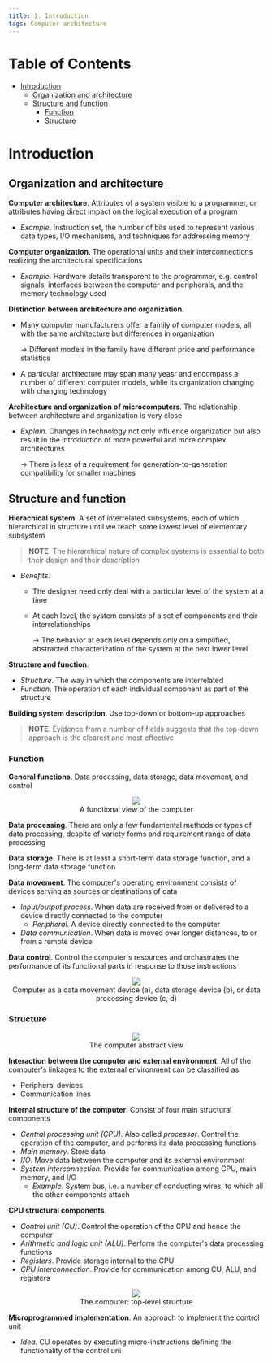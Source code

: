 ```yaml
---
title: 1. Introduction
tags: Computer architecture
---
```


<!-- TOC titleSize:1 tabSpaces:2 depthFrom:1 depthTo:6 withLinks:1 updateOnSave:1 orderedList:0 skip:0 title:1 charForUnorderedList:* -->
# Table of Contents
* [Introduction](#introduction)
  * [Organization and architecture](#organization-and-architecture)
  * [Structure and function](#structure-and-function)
    * [Function](#function)
    * [Structure](#structure)
<!-- /TOC -->

# Introduction
## Organization and architecture
**Computer architecture**. Attributes of a system visible to a programmer, or attributes having direct impact on the logical execution of a program
* *Example*. Instruction set, the number of bits used to represent various data types, I/O mechanisms, and techniques for addressing memory

**Computer organization**. The operational units and their interconnections realizing the architectural specifications
* *Example*. Hardware details transparent to the programmer, e.g. control signals, interfaces between the computer and peripherals, and the memory technology used

**Distinction between architecture and organization**.
* Many computer manufacturers offer a family of computer models, all with the same architecture but differences in organization

    $\to$ Different models in the family have different price and performance statistics
* A particular architecture may span many yeasr and encompass a number of different computer models, while its organization changing with changing technology

**Architecture and organization of microcomputers**. The relationship between architecture and organization is very close
* *Explain*. Changes in technology not only influence organization but also result in the introduction of more powerful and more complex architectures

    $\to$ There is less of a requirement for generation-to-generation compatibility for smaller machines

## Structure and function
**Hierachical system**. A set of interrelated subsystems, each of which hierarchical in structure until we reach some lowest level of elementary subsystem

>**NOTE**. The hierarchical nature of complex systems is essential to both their design and their description

* *Benefits*.
    * The designer need only deal with a particular level of the system at a time
    * At each level, the system consists of a set of components and their interrelationships

        $\to$ The behavior at each level depends only on a simplified, abstracted characterization of the system at the next lower level

**Structure and function**.
* *Structure*. The way in which the components are interrelated
* *Function*. The operation of each individual component as part of the structure

**Building system description**. Use top-down or bottom-up approaches

>**NOTE**. Evidence from a number of fields suggests that the top-down approach is the clearest and most effective

### Function
**General functions**. Data processing, data storage, data movement, and control

<div style="text-align:center">
    <img src="/media/9IYuMxP.png">
    <figcaption>A functional view of the computer</figcaption>
</div>

**Data processing**. There are only a few fundamental methods or types of data processing, despite of variety forms and requirement range of data processing

**Data storage**. There is at least a short-term data storage function, and a long-term data storage function

**Data movement**. The computer's operating environment consists of devices serving as sources or destinations of data
* *Input/output process*. When data are received from or delivered to a device directly connected to the computer
    * *Peripheral*. A device directly connected to the computer
* *Data communication*. When data is moved over longer distances, to or from a remote device

**Data control**. Control the computer's resources and orchastrates the performance of its functional parts in response to those instructions

<div style="text-align:center">
    <img src="/media/4EPzO2a.png">
    <figcaption>Computer as a data movement device (a), data storage device (b), or data processing device (c, d)</figcaption>
</div>

### Structure
<div style="text-align:center">
    <img src="/media/5a3y8Jw.png">
    <figcaption>The computer abstract view</figcaption>
</div>

**Interaction between the computer and external environment**. All of the computer's linkages to the external environment can be classified as
* Peripheral devices
* Communication lines

**Internal structure of the computer**. Consist of four main structural components
* *Central processing unit (CPU)*. Also called *processor*. Control the operation of the computer, and performs its data processing functions
* *Main memory*. Store data
* *I/O*. Move data between the computer and its external environment
* *System interconnection*. Provide for communication among CPU, main memory, and I/O
    * *Example*. System bus, i.e. a number of conducting wires, to which all the other components attach

**CPU structural components**.
* *Control unit (CU)*. Control the operation of the CPU and hence the computer
* *Arithmetic and logic unit (ALU)*. Perform the computer's data processing functions
* *Registers*. Provide storage internal to the CPU
* *CPU interconnection*. Provide for communication among CU, ALU, and registers

<div style="text-align:center">
    <img src="/media/qBWhZwd.png">
    <figcaption>The computer: top-level structure</figcaption>
</div>

**Microprogrammed implementation**. An approach to implement the control unit
* *Idea*. CU operates by executing micro-instructions defining the functionality of the control uni
